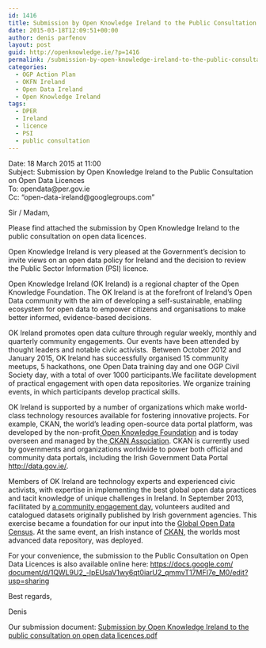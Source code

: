 ```yaml
---
id: 1416
title: Submission by Open Knowledge Ireland to the Public Consultation on Open Data Licences
date: 2015-03-18T12:09:51+00:00
author: denis parfenov
layout: post
guid: http://openknowledge.ie/?p=1416
permalink: /submission-by-open-knowledge-ireland-to-the-public-consultation-on-open-data-licences/
categories:
  - OGP Action Plan
  - OKFN Ireland
  - Open Data Ireland
  - Open Knowledge Ireland
tags:
  - DPER
  - Ireland
  - licence
  - PSI
  - public consultation
---
```

<p dir="ltr">
  Date: 18 March 2015 at 11:00<br /> Subject: Submission by Open Knowledge Ireland to the Public Consultation on Open Data Licences<br /> To: opendata@per.gov.ie<br /> Cc: &#8220;open-data-ireland@googlegroups.com&#8221; <open-data-ireland@googlegroups.com>
</p>

<p dir="ltr">
  <p dir="ltr">
    Sir / Madam,
  </p>
  
  <p dir="ltr">
    Please find attached the submission by Open Knowledge Ireland to the public consultation on open data licences.
  </p>
  
  <p dir="ltr">
    Open Knowledge Ireland is very pleased at the Government’s decision to invite views on an open data policy for Ireland and the decision to review the Public Sector Information (PSI) licence.
  </p>
  
  <p dir="ltr">
    Open Knowledge Ireland (OK Ireland) is a regional chapter of the Open Knowledge Foundation. The OK Ireland is at the forefront of Ireland’s Open Data community with the aim of developing a self-sustainable, enabling ecosystem for open data to empower citizens and organisations to make better informed, evidence-based decisions.
  </p>
  
  <p dir="ltr">
    OK Ireland promotes open data culture through regular weekly, monthly and quarterly community engagements. Our events have been attended by thought leaders and notable civic activists.  Between October 2012 and January 2015, OK Ireland has successfully organised 15 community meetups, 5 hackathons, one Open Data training day and one OGP Civil Society day, with a total of over 1000 participants.We facilitate development of practical engagement with open data repositories. We organize training events, in which participants develop practical skills.
  </p>
  
  <p dir="ltr">
    OK Ireland is supported by a number of organizations which make world-class technology resources available for fostering innovative projects. For example, CKAN, the world’s leading open-source data portal platform, was developed by the non-profit<a href="http://okfn.org" target="_blank"> Open Knowledge Foundation</a> and is today overseen and managed by the<a href="http://ckan.org/about/association/" target="_blank"> CKAN Association</a>. CKAN is currently used by governments and organizations worldwide to power both official and community data portals, including the Irish Government Data Portal<a href="http://data.gov.ie/" target="_blank"> http://data.gov.ie/</a>.
  </p>
  
  <p>
    Members of OK Ireland are technology experts and experienced civic activists, with expertise in implementing the best global open data practices and tacit knowledge of unique challenges in Ireland. In September 2013, facilitated by <a href="http://openknowledge.ie/ckan-hackathon-hello-from-okf-ireland/" target="_blank">a community engagement day</a>, volunteers audited and catalogued datasets originally published by Irish government agencies. This exercise became a foundation for our input into the <a href="http://index.okfn.org/place/" target="_blank">Global Open Data Census</a>. At the same event, an Irish instance of <a href="http://ckan.org/" target="_blank">CKAN</a>, the worlds most advanced data repository, was deployed.
  </p>
  
  <p>
    For your convenience, the submission to the Public Consultation on Open Data Licences is also available online here: <a href="https://docs.google.com/document/d/1QWL9U2_-lpEUsaV1wy6qt0iarU2_qmmvT17MFI7e_M0/edit?usp=sharing" target="_blank">https://docs.google.com/<wbr />document/d/1QWL9U2_-<wbr />lpEUsaV1wy6qt0iarU2_<wbr />qmmvT17MFI7e_M0/edit?usp=<wbr />sharing</a>
  </p>
  
  <p dir="ltr">
    Best regards,
  </p>
  
  <p>
    Denis
  </p>
  
  <p>
    Our submission document: <a href="http://openknowledge.ie/wp-content/uploads/2015/03/SubmissionbyOpenKnowledgeIrelandtothepublicconsultationonopendatalicences.pdf">Submission by Open Knowledge Ireland to the public consultation on open data licences.pdf</a>
  </p>